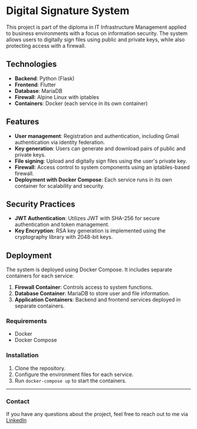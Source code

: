 # Digital Signature System

This project is part of the diploma in IT Infrastructure Management applied to business environments with a focus on information security. The system allows users to digitally sign files using public and private keys, while also protecting access with a firewall.

## Technologies
- **Backend**: Python (Flask)
- **Frontend**: Flutter
- **Database**: MariaDB
- **Firewall**: Alpine Linux with iptables
- **Containers**: Docker (each service in its own container)

## Features
- **User management**: Registration and authentication, including Gmail authentication via identity federation.
- **Key generation**: Users can generate and download pairs of public and private keys.
- **File signing**: Upload and digitally sign files using the user's private key.
- **Firewall**: Access control to system components using an iptables-based firewall.
- **Deployment with Docker Compose**: Each service runs in its own container for scalability and security.

## Security Practices
- **JWT Authentication**: Utilizes JWT with SHA-256 for secure authentication and token management.
- **Key Encryption**: RSA key generation is implemented using the cryptography library with 2048-bit keys.

## Deployment
The system is deployed using Docker Compose. It includes separate containers for each service:
1. **Firewall Container**: Controls access to system functions.
2. **Database Container**: MariaDB to store user and file information.
3. **Application Containers**: Backend and frontend services deployed in separate containers.

### Requirements
- Docker
- Docker Compose

### Installation
1. Clone the repository.
2. Configure the environment files for each service.
3. Run `docker-compose up` to start the containers.

---

### Contact
If you have any questions about the project, feel free to reach out to me via [LinkedIn](https://www.linkedin.com/in/sbastianr/)

